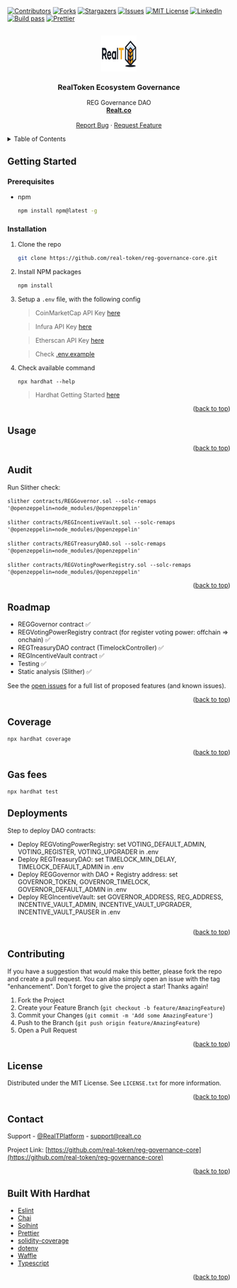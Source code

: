 <div id="top"></div>

[![Contributors][contributors-shield]][contributors-url]
[![Forks][forks-shield]][forks-url]
[![Stargazers][stars-shield]][stars-url]
[![Issues][issues-shield]][issues-url]
[![MIT License][license-shield]][license-url]
[![LinkedIn][linkedin-shield]][linkedin-url]
[![Build pass](https://github.com/real-token/reg-governance-core/actions/workflows/node.js.yml/badge.svg)](https://github.com/real-token/reg-governance-core/actions/workflows/node.js.yml)
[![Prettier](https://img.shields.io/badge/code_style-prettier-ff69b4.svg?style=flat-square)](https://github.com/prettier/prettier)

<!-- PROJECT LOGO -->
<br />
<div align="center" id="about-the-project">
  <a href="https://github.com/real-token/reg-governance-core">
    <img src="images/logo.svg" alt="Logo" width="80" height="80">
  </a>

<h3 align="center">RealToken Ecosystem Governance</h3>

  <p align="center">
    REG Governance DAO
    <br />
    <a href="https://realt.co/"><strong>Realt.co</strong></a>
    <br />
    <br />
    <a href="https://github.com/real-token/reg-governance-core/issues">Report Bug</a>
    ·
    <a href="https://github.com/real-token/reg-governance-core/issues">Request Feature</a>
  </p>
</div>

<!-- TABLE OF CONTENTS -->
<details>
  <summary>Table of Contents</summary>
  <ol>
    <li>
      <a href="#about-the-project">About The Project</a>
    </li>
    <li>
      <a href="#getting-started">Getting Started</a>
      <ul>
        <li><a href="#prerequisites">Prerequisites</a></li>
        <li><a href="#installation">Installation</a></li>
      </ul>
    </li>
    <li><a href="#usage">Usage</a></li>
    <li><a href="#roadmap">Roadmap</a></li>
    <li><a href="#contributing">Contributing</a></li>
    <li><a href="#license">License</a></li>
    <li><a href="#contact">Contact</a></li>
    <li><a href="#built-with-hardhat">Built With Hardhat</a></li>
  </ol>
</details>

<!-- GETTING STARTED -->

## Getting Started

### Prerequisites

- npm
  ```sh
  npm install npm@latest -g
  ```

### Installation

1. Clone the repo
   ```sh
   git clone https://github.com/real-token/reg-governance-core.git
   ```
2. Install NPM packages
   ```sh
   npm install
   ```
3. Setup a `.env` file, with the following config

   > CoinMarketCap API Key [here](https://coinmarketcap.com/api/pricing/)

   > Infura API Key [here](https://infura.io/pricing)

   > Etherscan API Key [here](https://etherscan.io/apis)

   > Check [.env.example](.env.example)

4. Check available command

   ```
   npx hardhat --help
   ```

   > Hardhat Getting Started [here](https://hardhat.org/getting-started#running-tasks)

<p align="right">(<a href="#top">back to top</a>)</p>

<!-- USAGE EXAMPLES -->

## Usage

<p align="right">(<a href="#top">back to top</a>)</p>

<!-- AUDIT -->

## Audit

Run Slither check:

```
slither contracts/REGGovernor.sol --solc-remaps '@openzeppelin=node_modules/@openzeppelin'

slither contracts/REGIncentiveVault.sol --solc-remaps '@openzeppelin=node_modules/@openzeppelin'

slither contracts/REGTreasuryDAO.sol --solc-remaps '@openzeppelin=node_modules/@openzeppelin'

slither contracts/REGVotingPowerRegistry.sol --solc-remaps '@openzeppelin=node_modules/@openzeppelin'

```

<p align="right">(<a href="#top">back to top</a>)</p>

<!-- ROADMAP -->

## Roadmap

- REGGovernor contract ✅
- REGVotingPowerRegistry contract (for register voting power: offchain => onchain) ✅
- REGTreasuryDAO contract (TimelockController) ✅
- REGIncentiveVault contract ✅
- Testing ✅
- Static analysis (Slither) ✅

See the [open issues](https://github.com/real-token/reg-governance-core/issues) for a full list of proposed features (and known issues).

<p align="right">(<a href="#top">back to top</a>)</p>

<!-- COVERAGE -->

## Coverage

```
npx hardhat coverage
```

<p align="right">(<a href="#top">back to top</a>)</p>

<!-- GAS FEES -->

## Gas fees

```
npx hardhat test
```

## Deployments

Step to deploy DAO contracts:

- Deploy REGVotingPowerRegistry: set VOTING_DEFAULT_ADMIN, VOTING_REGISTER, VOTING_UPGRADER in .env
- Deploy REGTreasuryDAO: set TIMELOCK_MIN_DELAY, TIMELOCK_DEFAULT_ADMIN in .env
- Deploy REGGovernor with DAO + Registry address: set GOVERNOR_TOKEN, GOVERNOR_TIMELOCK, GOVERNOR_DEFAULT_ADMIN in .env
- Deploy REGIncentiveVault: set GOVERNOR_ADDRESS, REG_ADDRESS, INCENTIVE_VAULT_ADMIN, INCENTIVE_VAULT_UPGRADER, INCENTIVE_VAULT_PAUSER in .env
```

```

<p align="right">(<a href="#top">back to top</a>)</p>

<!-- CONTRIBUTING -->

## Contributing

If you have a suggestion that would make this better, please fork the repo and create a pull request. You can also simply open an issue with the tag "enhancement".
Don't forget to give the project a star! Thanks again!

1. Fork the Project
2. Create your Feature Branch (`git checkout -b feature/AmazingFeature`)
3. Commit your Changes (`git commit -m 'Add some AmazingFeature'`)
4. Push to the Branch (`git push origin feature/AmazingFeature`)
5. Open a Pull Request

<p align="right">(<a href="#top">back to top</a>)</p>

<!-- LICENSE -->

## License

Distributed under the MIT License. See `LICENSE.txt` for more information.

<p align="right">(<a href="#top">back to top</a>)</p>

<!-- CONTACT -->

## Contact

Support - [@RealTPlatform](https://twitter.com/RealTPlatform) - support@realt.co

Project Link: [https://github.com/real-token/reg-governance-core](https://github.com/real-token/reg-governance-core)

<p align="right">(<a href="#top">back to top</a>)</p>

<!-- BUILD WITH HARDHAT -->

## Built With Hardhat

- [Eslint](https://eslint.org/)
- [Chai](https://www.chaijs.com/guide/)
- [Solhint](https://github.com/protofire/solhint)
- [Prettier](https://github.com/prettier/prettier)
- [solidity-coverage](https://github.com/sc-forks/solidity-coverage)
- [dotenv](https://www.npmjs.com/package/dotenv)
- [Waffle](https://getwaffle.io/)
- [Typescript](https://www.typescriptlang.org/)

<p align="right">(<a href="#top">back to top</a>)</p>

<!-- MARKDOWN LINKS & IMAGES -->

[contributors-shield]: https://img.shields.io/github/contributors/real-token/reg-governance-core.svg?style=for-the-badge
[contributors-url]: https://github.com/real-token/reg-governance-core/graphs/contributors
[forks-shield]: https://img.shields.io/github/forks/real-token/reg-governance-core.svg?style=for-the-badge
[forks-url]: https://github.com/real-token/reg-governance-core/network/members
[stars-shield]: https://img.shields.io/github/stars/real-token/reg-governance-core.svg?style=for-the-badge
[stars-url]: https://github.com/real-token/reg-governance-core/stargazers
[issues-shield]: https://img.shields.io/github/issues/real-token/reg-governance-core.svg?style=for-the-badge
[issues-url]: https://github.com/real-token/reg-governance-core/issues
[license-shield]: https://img.shields.io/github/license/real-token/reg-governance-core.svg?style=for-the-badge
[license-url]: https://github.com/real-token/reg-governance-core/blob/master/LICENSE.txt
[linkedin-shield]: https://img.shields.io/badge/-LinkedIn-black.svg?style=for-the-badge&logo=linkedin&colorB=555
[linkedin-url]: https://www.linkedin.com/company/realtplatform/
[product-screenshot]: images/screenshot.png
[use-template]: images/delete_me.png
[use-url]: https://github.com/real-token/reg-governance-core/generate
